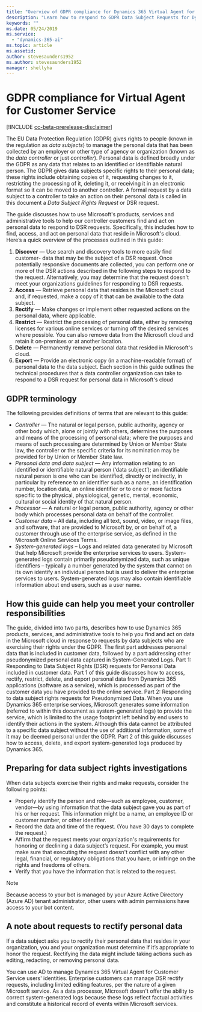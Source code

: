 ```yaml
---
title: "Overview of GDPR compliance for Dynamics 365 Virtual Agent for Customer Service"
description: "Learn how to respond​ to GDPR Data Subject Requests for Dynamics 365 Virtual Agent for Customer Service."
keywords: ""
ms.date: 05/24/2019
ms.service:
  - "dynamics-365-ai"
ms.topic: article
ms.assetid: 
author: stevesaunders1952
ms.author: stevesaunders1952
manager: shellyha
---
```


# GDPR compliance for Virtual Agent for Customer Service

[!INCLUDE [cc-beta-prerelease-disclaimer](../includes/cc-beta-prerelease-disclaimer.md)]

The EU Data Protection Regulation (GDPR) gives rights to people (known in the regulation as *data subjects*) to manage the personal data that has been collected by an employer or other type of agency or organization (known as the *data controller* or just *controller*). Personal data is defined broadly under the GDPR as any data that relates to an identified or identifiable natural person. The GDPR gives data subjects specific rights to their personal data; these rights include obtaining copies of it, requesting changes to it, restricting the processing of it, deleting it, or receiving it in an electronic format so it can be moved to another controller. A formal request by a data subject to a controller to take an action on their personal data is called in this document a *Data Subject Rights Request* or DSR request.

The guide discusses how to use Microsoft's products, services and administrative tools to help our controller customers find and act on personal data to respond to DSR requests. Specifically, this includes how to find, access, and act on personal data that reside in Microsoft's cloud. Here’s a quick overview of the processes outlined in this guide:
1.	**Discover** — Use search and discovery tools to more easily find customer- data that may be the subject of a DSR request. Once potentially responsive documents are collected, you can perform one or more of the DSR actions described in the following steps to respond to the request. Alternatively, you may determine that the request doesn't meet your organizations guidelines for responding to DSR requests.
2.	**Access** — Retrieve personal data that resides in the Microsoft cloud and, if requested, make a copy of it that can be available to the data subject.
3.	**Rectify** — Make changes or implement other requested actions on the personal data, where applicable.
4.	**Restrict** — Restrict the processing of personal data, either by removing licenses for various online services or turning off the desired services where possible. You can also remove data from the Microsoft cloud and retain it on-premises or at another location.
5.	**Delete** — Permanently remove personal data that resided in Microsoft's cloud.
6.	**Export** — Provide an electronic copy (in a machine-readable format) of personal data to the data subject.
Each section in this guide outlines the technical procedures that a data controller organization can take to respond to a DSR request for personal data in Microsoft's cloud

## GDPR terminology

The following provides definitions of terms that are relevant to this guide:
- *Controller* — The natural or legal person, public authority, agency or other body which, alone or jointly with others, determines the purposes and means of the processing of personal data; where the purposes and means of such processing are determined by Union or Member State law, the controller or the specific criteria for its nomination may be provided for by Union or Member State law.
- *Personal data and data subject* — Any information relating to an identified or identifiable natural person (‘data subject’); an identifiable natural person is one who can be identified, directly or indirectly, in particular by reference to an identifier such as a name, an identification number, location data, an online identifier or to one or more factors specific to the physical, physiological, genetic, mental, economic, cultural or social identity of that natural person.
- *Processor* — A natural or legal person, public authority, agency or other body which processes personal data on behalf of the controller.
- *Customer data* – All data, including all text, sound, video, or image files, and software, that are provided to Microsoft by, or on behalf of, a customer through use of the enterprise service, as defined in the Microsoft Online Services Terms.
- *System-generated logs* – Logs and related data generated by Microsoft that help Microsoft provide the enterprise services to users. System-generated logs contain primarily pseudonymized data, such as unique identifiers – typically a number generated by the system that cannot on its own identify an individual person but is used to deliver the enterprise services to users. System-generated logs may also contain identifiable information about end users, such as a user name.

## How this guide can help you meet your controller responsibilities

The guide, divided into two parts, describes how to use Dynamics 365 products, services, and administrative tools to help you find and act on data in the Microsoft cloud in response to requests by data subjects who are exercising their rights under the GDPR. The first part addresses personal data that is included in customer data, followed by a part addressing other pseudonymized personal data captured in System-Generated Logs.
Part 1: Responding to Data Subject Rights (DSR) requests for Personal Data included in customer data. Part 1 of this guide discusses how to access, rectify, restrict, delete, and export personal data from Dynamics 365 applications (software as a service), which is processed as part of the customer data you have provided to the online service.
Part 2: Responding to data subject rights requests for Pseudonymized Data. When you use Dynamics 365 enterprise services, Microsoft generates some information (referred to within this document as system-generated logs) to provide the service, which is limited to the usage footprint left behind by end users to identify their actions in the system. Although this data cannot be attributed to a specific data subject without the use of additional information, some of it may be deemed personal under the GDPR. Part 2 of this guide discusses how to access, delete, and export system-generated logs produced by Dynamics 365.

## Preparing for data subject rights investigations

When data subjects exercise their rights and make requests, consider the following points:

- Properly identify the person and role—such as employee, customer, vendor—by using information that the data subject gave you as part of his or her request. This information might be a name, an employee ID or customer number, or other identifier.
- Record the data and time of the request. (You have 30 days to complete the request.)
- Affirm that the request meets your organization's requirements for honoring or declining a data subject’s request. For example, you must make sure that executing the request doesn't conflict with any other legal, financial, or regulatory obligations that you have, or infringe on the rights and freedoms of others.
- Verify that you have the information that is related to the request.

> [!NOTE]
> Because access to your bot is managed by your Azure Active Directory (Azure AD) tenant administrator, other users with admin permissions have access to your bot content.

## A note about requests to rectify personal data

If a data subject asks you to rectify their personal data that resides in your organization, you and your organization must determine if it’s appropriate to honor the request. Rectifying the data might include taking actions such as editing, redacting, or removing personal data.

You can use AD to manage Dynamics 365 Virtual Agent for Customer Service users' identities. Enterprise customers can manage DSR rectify requests, including limited editing features, per the nature of a given Microsoft service. As a data processor, Microsoft doesn't offer the ability to correct system-generated logs because these logs reflect factual activities and constitute a historical record of events within Microsoft services.
